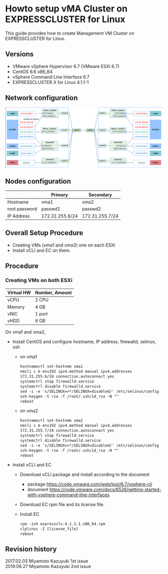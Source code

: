 # Howto setup vMA Cluster on EXPRESSCLUSTER for Linux

This guide provides how to create Management VM Cluster on EXPRESSCLUSTER for Linux.


## Versions
- VMware vSphere Hypervisor 6.7 (VMware ESXi 6.7)
- CentOS 6.6 x86_64
- vSphere Command Line Interface 6.7
- EXPRESSCLUSTER X for Linux 4.1.1-1

## Network configuration
![Network configuraiton](HAUC-NW-Configuration.png)

## Nodes configuration

|		| Primary		| Secondary		|
|---		|---			|---			|
| Hostname	| vma1			| vma2			|
| root password	| passwd1		| passwd2		|
| IP Address	| 172.31.255.6/24	| 172.31.255.7/24	|

## Overall Setup Procedure
- Creating VMs (*vma1* and *vma2*) one on each ESXi
- Install vCLI and EC on them.

## Procedure

### Creating VMs on both ESXi

|Virtual HW	|Number, Amount	|
|:--		|:---		|
| vCPU		| 2 CPU		| 
| Memory	| 4 GB		|
| vNIC		| 1 port	|
| vHDD		| 6 GB		|

On vma1 and vma2,

- Install CentOS and configure hostname, IP address, firewalld, selinux, ssh

  - on vma1

		hostnamectl set-hostnme vma1
		nmcli c m ens192 ipv4.method manual ipv4.addresses 172.31.255.6/24 connection.autoconnect yes
		systemctrl stop firewalld.service
		systemctrl disable firewalld.service
		sed -i -e 's/SELINUX=>*/SELINUX=disabled/' /etc/selinux/config 
		ssh-keygen -t rsa -f /root/.ssh/id_rsa -N ""
		reboot

  - on vma2

		hostnamectl set-hostnme vma2
		nmcli c m ens192 ipv4.method manual ipv4.addresses 172.31.255.7/24 connection.autoconnect yes
		systemctrl stop firewalld.service
		systemctrl disable firewalld.service
		sed -i -e 's/SELINUX=>*/SELINUX=disabled/' /etc/selinux/config 
		ssh-keygen -t rsa -f /root/.ssh/id_rsa -N ""
		reboot

- Install vCLI and EC
  - Download vCLI package and install according to the document
    - package
      https://code.vmware.com/web/tool/6.7/vsphere-cli  
    - document
      https://code.vmware.com/docs/6526/getting-started-with-vsphere-command-line-interfaces
  - Download EC rpm file and its license file.
  - Install EC

		rpm -ivh expresscls-4.1.1-1.x86_64.rpm
		clplcnsc -I [license_file]
		reboot

## Revision history
2017.02.03	Miyamoto Kazuyuki	1st issue  
2019.06.27	Miyamoto Kazuyuki	2nd issue

